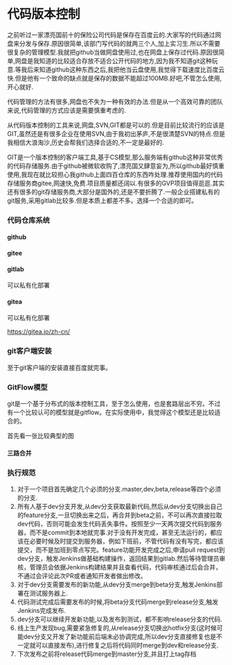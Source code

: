 # 代码版本控制

之前听过一家漂亮国前十的保险公司代码是保存在百度云的.大家写的代码通过网盘来分发与保存.原因很简单,该部门写代码的就两三个人,加上实习生.所以不需要很复杂的管理模型.我就把github当做网盘使用过,也在网盘上保存过代码.原因很简单,网盘是我知道的比较适合存放不适合公开代码的地方,因为我不知道git这种玩意.等我后来知道github这种东西之后,我把他当云盘使用,我觉得下载速度比百度云快.但是他有一个致命的缺点就是保存的数据不能超过100MB.好吧,不管怎么使用,开心就好.

代码管理的方法有很多,网盘也不失为一种有效的办法.但是从一个高效可靠的团队来说,代码管理的方式应该是需要慎重考虑的.

从代码版本控制的工具来说,网盘,SVN,GIT都是可以的.但是目前比较流行的应该是GIT,虽然还是有很多企业在使用SVN,由于我初出茅庐,不是很清楚SVN的特点.但是我相信大浪淘沙,历史会帮我们选择合适的,不一定是最好的.



GIT是一个版本控制的客户端工具,基于CS模型,那么服务端有github这种非常优秀的代码存储服务.由于github被微软收购了,漂亮国又肆意妄为,所以github最好慎重使用,我现在就比较担心我github上面四百仓库的东西咋处理.推荐使用国内的代码存储服务商gitee,网速快,免费.项目质量都还阔以.有很多的GVP项目值得逛逛.其实还有很多的git存储服务商,大部分是国外的,还是不要折腾了.一般企业搭建私有的git服务,采用gitlab比较多.但是本质上都差不多。选择一个合适的即可。

### 代码仓库系统

#### github

#### gitee

#### gitlab

可以私有化部署

#### gitea

可以私有化部署

https://gitea.io/zh-cn/

### git客户端安装

至于git客户端的安装直接百度就完事。

### GitFlow模型

git是一个基于分布式的版本控制工具，至于怎么使用，也是套路层出不穷。不过有一个比较认可的模型就是gitflow。在实际使用中，我觉得这个模型还是比较适合的。

首先看一张比较典型的图

#### 三路合并

### 执行规范

1. 对于一个项目首先确定几个必须的分支.master,dev,beta,release等四个必须的分支.
2. 所有人基于dev分支开发,从dev分支获取最新代码,然后从dev分支切换出自己的feature分支,一旦切换出来之后，再合并到beta之前，不可以再次直接拉取dev代码，否则可能会发生代码丢失事件。按照至少一天两次提交代码到服务器，而不是commit到本地就完事.对于没有开发完成，甚至无法运行的，都应该在必要时候及时提交到服务器，例如下班前，不管代码有没有写完，都应该提交，而不是加班到零点写完。feature功能开发完成之后,申请pull request到dev分支，触发Jenkins做基础构建操作，返回结果到gitlab.然后等待管理员审核，管理员会依据Jenkins构建结果并且查看代码，代码审核通过后会合并，不通过会评论此次PR或者通知开发者做出修改。
3. 对于dev分支需要发布的新功能,从dev分支merge到beta分支,触发Jenkins部署在测试服务器上.
4. 代码测试完成后需要发布的时候,将beta分支代码merge到release分支,触发Jenkins完成发布.
5. dev分支可以继续开发新功能,以及发布到测试，都不影响release分支的代码.
6. 线上生产发现bug,需要紧急修复的,从release分支切换出hotfix分支(这时候可能dev分支又开发了新功能前后端未必协调完成,所以dev分支直接修复也是不一定就可以直接发布),进行修复之后将代码同时merge到dev和release分支.
7. 下次发布之前将release代码merge到master分支,并且打上tag存档

